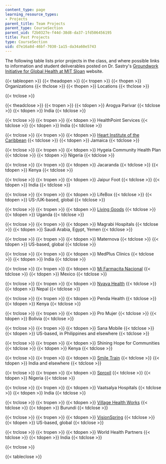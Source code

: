 ```yaml
---
content_type: page
learning_resource_types:
- Projects
parent_title: Team Projects
parent_type: CourseSection
parent_uid: f2b0327e-f44d-38d8-da37-1fd506456195
title: Past Projects
type: CourseSection
uid: d7e16a8d-46bf-7030-1a15-da34a60e5743
---
```


The following table lists prior projects in the class, and where possible links to information and student deliverables posted on Dr. Sastry's [Groundwork Initiative for Global Health at MIT Sloan](http://groundwork.mit.edu/) website.

{{< tableopen >}}
{{< theadopen >}}
{{< tropen >}}
{{< thopen >}}
Organizations
{{< thclose >}}
{{< thopen >}}
Locations
{{< thclose >}}

{{< trclose >}}

{{< theadclose >}}
{{< tropen >}}
{{< tdopen >}}
Arogya Parivar
{{< tdclose >}}
{{< tdopen >}}
India
{{< tdclose >}}

{{< trclose >}}
{{< tropen >}}
{{< tdopen >}}
HealthPoint Services
{{< tdclose >}}
{{< tdopen >}}
India
{{< tdclose >}}

{{< trclose >}}
{{< tropen >}}
{{< tdopen >}}
[Heart Institute of the Caribbean](http://groundwork.mit.edu/business-models-global-health-heart-institute-caribbean/)
{{< tdclose >}}
{{< tdopen >}}
Jamaica
{{< tdclose >}}

{{< trclose >}}
{{< tropen >}}
{{< tdopen >}}
Hygeia Community Health Plan
{{< tdclose >}}
{{< tdopen >}}
Nigeria
{{< tdclose >}}

{{< trclose >}}
{{< tropen >}}
{{< tdopen >}}
Jacaranda
{{< tdclose >}}
{{< tdopen >}}
Kenya
{{< tdclose >}}

{{< trclose >}}
{{< tropen >}}
{{< tdopen >}}
Jaipur Foot
{{< tdclose >}}
{{< tdopen >}}
India
{{< tdclose >}}

{{< trclose >}}
{{< tropen >}}
{{< tdopen >}}
LifeBox
{{< tdclose >}}
{{< tdopen >}}
US-/UK-based, global
{{< tdclose >}}

{{< trclose >}}
{{< tropen >}}
{{< tdopen >}}
[Living Goods](http://groundwork.mit.edu/business-models-global-health-livinggoods/)
{{< tdclose >}}
{{< tdopen >}}
Uganda
{{< tdclose >}}

{{< trclose >}}
{{< tropen >}}
{{< tdopen >}}
Magrabi Hospitals
{{< tdclose >}}
{{< tdopen >}}
Saudi Arabia, Egypt, Yemen
{{< tdclose >}}

{{< trclose >}}
{{< tropen >}}
{{< tdopen >}}
Maternova
{{< tdclose >}}
{{< tdopen >}}
US-based, global
{{< tdclose >}}

{{< trclose >}}
{{< tropen >}}
{{< tdopen >}}
MedPlus Clinics
{{< tdclose >}}
{{< tdopen >}}
India
{{< tdclose >}}

{{< trclose >}}
{{< tropen >}}
{{< tdopen >}}
[Mi Farmacita Nacional](http://groundwork.mit.edu/business-models-global-health-mi-farmacita-nacional/)
{{< tdclose >}}
{{< tdopen >}}
Mexico
{{< tdclose >}}

{{< trclose >}}
{{< tropen >}}
{{< tdopen >}}
[Nyaya Health](http://groundwork.mit.edu/business-models-global-health-nyaya-health/)
{{< tdclose >}}
{{< tdopen >}}
Nepal
{{< tdclose >}}

{{< trclose >}}
{{< tropen >}}
{{< tdopen >}}
Penda Health
{{< tdclose >}}
{{< tdopen >}}
Kenya
{{< tdclose >}}

{{< trclose >}}
{{< tropen >}}
{{< tdopen >}}
Pro Mujer
{{< tdclose >}}
{{< tdopen >}}
Bolivia
{{< tdclose >}}

{{< trclose >}}
{{< tropen >}}
{{< tdopen >}}
Sana Mobile
{{< tdclose >}}
{{< tdopen >}}
US-based, in Philippines and elsewhere
{{< tdclose >}}

{{< trclose >}}
{{< tropen >}}
{{< tdopen >}}
Shining Hope for Communities
{{< tdclose >}}
{{< tdopen >}}
Kenya
{{< tdclose >}}

{{< trclose >}}
{{< tropen >}}
{{< tdopen >}}
[Smile Train](http://groundwork.mit.edu/business-models-global-health-smiletrain/)
{{< tdclose >}}
{{< tdopen >}}
India and elsewhere
{{< tdclose >}}

{{< trclose >}}
{{< tropen >}}
{{< tdopen >}}
[Sproxil](http://groundwork.mit.edu/business-models-global-health-sproxil/)
{{< tdclose >}}
{{< tdopen >}}
Nigeria
{{< tdclose >}}

{{< trclose >}}
{{< tropen >}}
{{< tdopen >}}
Vaatsalya Hospitals
{{< tdclose >}}
{{< tdopen >}}
India
{{< tdclose >}}

{{< trclose >}}
{{< tropen >}}
{{< tdopen >}}
[Village Health Works](http://groundwork.mit.edu/business-models-global-health-village-health-works/)
{{< tdclose >}}
{{< tdopen >}}
Burundi
{{< tdclose >}}

{{< trclose >}}
{{< tropen >}}
{{< tdopen >}}
[VisionSpring](http://groundwork.mit.edu/visionspring-vision-entrepreneurs/)
{{< tdclose >}}
{{< tdopen >}}
US-based, global
{{< tdclose >}}

{{< trclose >}}
{{< tropen >}}
{{< tdopen >}}
World Health Partners
{{< tdclose >}}
{{< tdopen >}}
India
{{< tdclose >}}

{{< trclose >}}

{{< tableclose >}}